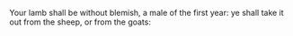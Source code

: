 Your lamb shall be without blemish, a male of the first year: ye shall take it out from the sheep, or from the goats:
